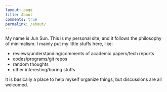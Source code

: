 ```yaml
---
layout: page
title: About
comments: true
permalink: /about/
---
```


My name is Jun Sun. This is my personal site, and it follows the philosophy of minimalism. I mainly put my little stuffs here, like:

* reviews/understanding/comments of academic papers/tech reports
* codes/programs/git repos
* random thoughts
* other interesting/boring stuffs

It is basically a place to help myself organize things, but discussions are all welcomed.


